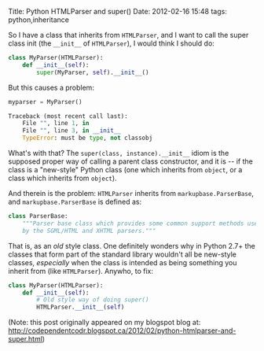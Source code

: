 Title: Python HTMLParser and super()
Date: 2012-02-16 15:48
tags: python,inheritance

So I have a class that inherits from `HTMLParser`, and I want to call the super class init (the `__init__` of
`HTMLParser`), I would think I should do:

```python
class MyParser(HTMLParser):
    def __init__(self):
        super(MyParser, self).__init__()
```

But this causes a problem:

```python
myparser = MyParser()

Traceback (most recent call last):
    File "", line 1, in
    File "", line 3, in __init__
    TypeError: must be type, not classobj
```

What's with that? The `super(class, instance).__init__` idiom is the supposed proper way of calling a parent class
constructor, and it is -- if the class is a "new-style" Python class (one which inherits from `object`, or a class which
inherits from `object`).

And therein is the problem: `HTMLParser` inherits from `markupbase.ParserBase`, and `markupbase.ParserBase` is defined as:

```python
class ParserBase:
    """Parser base class which provides some common support methods used
    by the SGML/HTML and XHTML parsers."""
```

That is, as an *old* style class. One definitely wonders why in Python 2.7+ the classes that form part of the standard
library wouldn't all be new-style classes, *especially* when the class is intended as being something you inherit from
(like `HTMLParser`). Anywho, to fix:

```python
class MyParser(HTMLParser):
    def __init__(self):
        # Old style way of doing super()
        HTMLParser.__init__(self)
```

(Note: this post originally appeared on my blogspot blog at: <http://codependentcodr.blogspot.ca/2012/02/python-htmlparser-and-super.html>)
